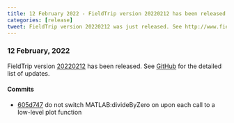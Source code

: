 ```yaml
---
title: 12 February 2022 - FieldTrip version 20220212 has been released
categories: [release]
tweet: FieldTrip version 20220212 was just released. See http://www.fieldtriptoolbox.org/#12-february-2022
---
```


### 12 February, 2022

FieldTrip version [20220212](http://github.com/fieldtrip/fieldtrip/releases/tag/20220212) has been released.
See [GitHub](https://github.com/fieldtrip/fieldtrip/compare/20220210...20220212) for the detailed list of updates.

#### Commits

- [605d747](http://github.com/fieldtrip/fieldtrip/commit/605d747) do not switch MATLAB:divideByZero on upon each call to a low-level plot function
